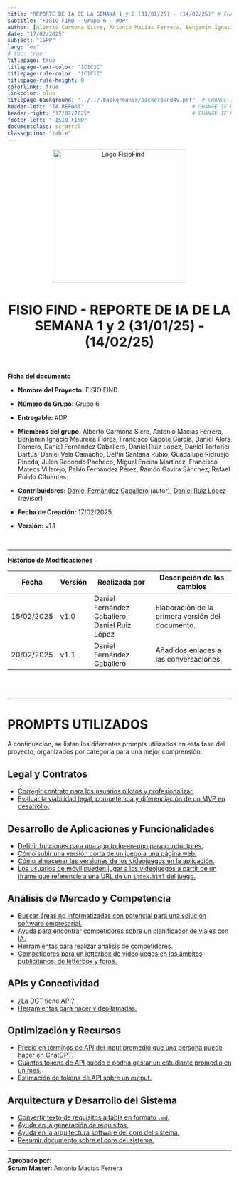 ```yaml
---
title: "REPORTE DE IA DE LA SEMANA 1 y 2 (31/01/25) - (14/02/25)" # CHANGE IF NEEDED
subtitle: "FISIO FIND - Grupo 6 - #DP"
author: [Alberto Carmona Sicre, Antonio Macías Ferrera, Benjamín Ignacio Maureira Flores, Francisco Capote García, Daniel Alors Romero, Daniel Fernández Caballero, Daniel Ruiz López, Daniel Tortorici Bartús, Daniel Vela Camacho, Delfín Santana Rubio, Guadalupe Ridruejo Pineda, Julen Redondo Pacheco, Miguel Encina Martínez, Francisco Mateos Villarejo, Pablo Fernández Pérez, Ramón Gavira Sánchez, Rafael Pulido Cifuentes]                                                # CHANGE IF NEEDED
date: "17/02/2025"
subject: "ISPP"
lang: "es"
# toc: true
titlepage: true
titlepage-text-color: "1C1C1C"
titlepage-rule-color: "1C1C1C"
titlepage-rule-height: 0
colorlinks: true
linkcolor: blue
titlepage-background: "../../.backgrounds/background4V.pdf"  # CHANGE IF NEEDED
header-left: "IA REPORT"                                  # CHANGE IF NEEDED
header-right: "17/02/2025"                                # CHANGE IF NEEDED
footer-left: "FISIO FIND"
documentclass: scrartcl
classoption: "table"
---
```


<!-- COMMENT THIS WHEN EXPORTING TO PDF -->
<p align="center">
  <img src="../../.img/Logo_FisioFind_Verde_sin_fondo.webp" alt="Logo FisioFind" width="300" />
</p>

<h1 align="center" style="font-size: 30px; font-weight: bold;">
  FISIO FIND - REPORTE DE IA DE LA SEMANA 1 y 2 (31/01/25) - (14/02/25)
</h1>
<!-- COMMENT WHEN EXPORTING TO PDF -->

<br>

**Ficha del documento**

- **Nombre del Proyecto:** FISIO FIND

- **Número de Grupo:** Grupo 6

- **Entregable:** #DP

- **Miembros del grupo:** Alberto Carmona Sicre, Antonio Macías Ferrera, Benjamín Ignacio Maureira Flores, Francisco Capote García, Daniel Alors Romero, Daniel Fernández Caballero, Daniel Ruiz López, Daniel Tortorici Bartús, Daniel Vela Camacho, Delfín Santana Rubio, Guadalupe Ridruejo Pineda, Julen Redondo Pacheco, Miguel Encina Martínez, Francisco Mateos Villarejo, Pablo Fernández Pérez, Ramón Gavira Sánchez, Rafael Pulido Cifuentes.

- **Contribuidores:** [Daniel Fernández Caballero](https://github.com/DaniFdezCab) (autor), [Daniel Ruiz López](https://github.com/Danielruizlopezcc) (revisor)

- **Fecha de Creación:** 17/02/2025  

- **Versión:** v1.1

<br>

---

**Histórico de Modificaciones**

| Fecha      | Versión | Realizada por   | Descripción de los cambios                       |
| ---------- | ------- | --------------- | ------------------------------------------------ |
| 15/02/2025 | v1.0    | Daniel Fernández Caballero, Daniel Ruiz López | Elaboración de la primera versión del documento. |
| 20/02/2025 | v1.1    | Daniel Fernández Caballero | Añadidos enlaces a las conversaciones. |

<br>

<!-- \newpage -->

<br>

---

# PROMPTS UTILIZADOS  

A continuación, se listan los diferentes prompts utilizados en esta fase del proyecto, organizados por categoría para una mejor comprensión.

## **Legal y Contratos**
- [Corregir contrato para los usuarios pilotos y profesionalizar.](https://chatgpt.com/share/67aa3383-7044-800f-b127-73b143c7336e)
- [Evaluar la viabilidad legal, competencia y diferenciación de un MVP en desarrollo.](https://chatgpt.com/share/67ab381d-7abc-8004-91b9-3a00dab4e67b)  

## **Desarrollo de Aplicaciones y Funcionalidades**
- [Definir funciones para una app todo-en-uno para conductores.](https://chatgpt.com/share/67aa33b8-2374-8004-a2c0-bf5320d9e7c7)  
- [Cómo subir una versión corta de un juego a una página web.](https://chatgpt.com/share/67a9c6e8-cfc0-800b-8040-1a10eb65efd1)
- [Cómo almacenar las versiones de los videojuegos en la aplicación.](https://chatgpt.com/share/67a9c6e8-cfc0-800b-8040-1a10eb65efd1)  
- [Los usuarios de móvil pueden jugar a los videojuegos a partir de un iframe que referencie a una URL de un `index.html` del juego.](https://chatgpt.com/share/67a9c6e8-cfc0-800b-8040-1a10eb65efd1)  

##  **Análisis de Mercado y Competencia**
-  [Buscar áreas no informatizadas con potencial para una solución software empresarial.](https://chatgpt.com/share/67aa4767-2ba8-8001-b8f9-7a3cf1196c59)
-  [Ayuda para encontrar competidores sobre un planificador de viajes con IA.](https://chatgpt.com/share/67aa49e5-7454-8009-b2ce-cf0c301eda16)  
-  [Herramientas para realizar análisis de competidores.](https://chatgpt.com/share/67aa49e5-7454-8009-b2ce-cf0c301eda16)  
-  [Competidores para un letterbox de videojuegos en los ámbitos publicitarios, de letterbox y foros.](https://chatgpt.com/share/67aa49e5-7454-8009-b2ce-cf0c301eda16)  

##  **APIs y Conectividad**
-  [¿La DGT tiene API?](https://chatgpt.com/share/67aa49fd-eb14-8009-8204-a709623f3162)  
-  [Herramientas para hacer videollamadas.](https://chatgpt.com/share/67acf098-0f18-800e-8feb-6f56ed31f5bc)  

##  **Optimización y Recursos**
- [Precio en términos de API del input promedio que una persona puede hacer en ChatGPT.](https://chatgpt.com/share/67ab37fd-fa6c-8004-8867-554597d624b7)  
- [Cuántos tokens de API puede o podría gastar un estudiante promedio en un mes.](https://chatgpt.com/share/67ab37fd-fa6c-8004-8867-554597d624b7)  
- [Estimación de tokens de API sobre un output.](https://chatgpt.com/share/67ab37fd-fa6c-8004-8867-554597d624b7)

## **Arquitectura y Desarrollo del Sistema**
- [Convertir texto de requisitos a tabla en formato `.md`.](https://chatgpt.com/share/67ac7a11-1e2c-800f-9e63-9158a26179a5)
- [Ayuda en la generación de requisitos.](https://chatgpt.com/share/67ac7ac5-10bc-8001-91b5-86041d36a56d)
- [Ayuda en la arquitectura software del core del sistema.](https://chatgpt.com/share/67acd0a0-3d38-8013-b640-df69524c0e53) 
- [Resumir documento sobre el core del sistema.](https://chatgpt.com/share/67acd0a0-3d38-8013-b640-df69524c0e53)

---

**Aprobado por:**  
**Scrum Master:** Antonio Macías Ferrera
